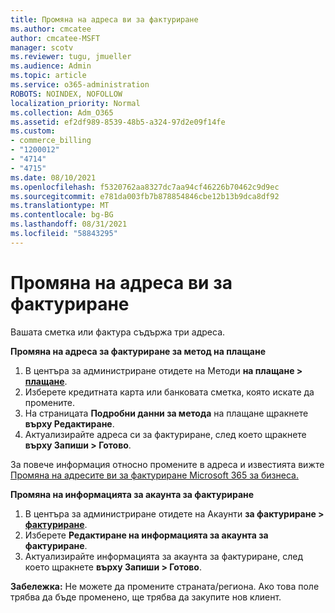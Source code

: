 ```yaml
---
title: Промяна на адреса ви за фактуриране
ms.author: cmcatee
author: cmcatee-MSFT
manager: scotv
ms.reviewer: tugu, jmueller
ms.audience: Admin
ms.topic: article
ms.service: o365-administration
ROBOTS: NOINDEX, NOFOLLOW
localization_priority: Normal
ms.collection: Adm_O365
ms.assetid: ef2df989-8539-48b5-a324-97d2e09f14fe
ms.custom:
- commerce_billing
- "1200012"
- "4714"
- "4715"
ms.date: 08/10/2021
ms.openlocfilehash: f5320762aa8327dc7aa94cf46226b70462c9d9ec
ms.sourcegitcommit: e781da003fb7b878854846cbe12b13b9dca8df92
ms.translationtype: MT
ms.contentlocale: bg-BG
ms.lasthandoff: 08/31/2021
ms.locfileid: "58843295"
---
```

# <a name="change-your-billing-address"></a>Промяна на адреса ви за фактуриране

Вашата сметка или фактура съдържа три адреса.

**Промяна на адреса за фактуриране за метод на плащане**

1. В центъра за администриране отидете на Методи **на плащане > [плащане](https://go.microsoft.com/fwlink/p/?linkid=2018806)**.
2. Изберете кредитната карта или банковата сметка, която искате да промените.
3. На страницата **Подробни данни за метода** на плащане щракнете **върху Редактиране**.
4. Актуализирайте адреса си за фактуриране, след което щракнете **върху Запиши > Готово**.

За повече информация относно промените в адреса и известията вижте [Промяна на адресите ви за фактуриране Microsoft 365 за бизнеса.](https://docs.microsoft.com/microsoft-365/commerce/billing-and-payments/change-your-billing-addresses)

**Промяна на информацията за акаунта за фактуриране**

1. В центъра за администриране отидете на Акаунти **за фактуриране > [фактуриране](https://admin.microsoft.com/Adminportal/Home?source=applauncher#/BillingAccounts/billing-accounts)**.
2. Изберете **Редактиране на информацията за акаунта за фактуриране**.
3. Актуализирайте информацията за акаунта за фактуриране, след което щракнете **върху Запиши > Готово**.

**Забележка:** Не можете да промените страната/региона. Ако това поле трябва да бъде променено, ще трябва да закупите нов клиент.
